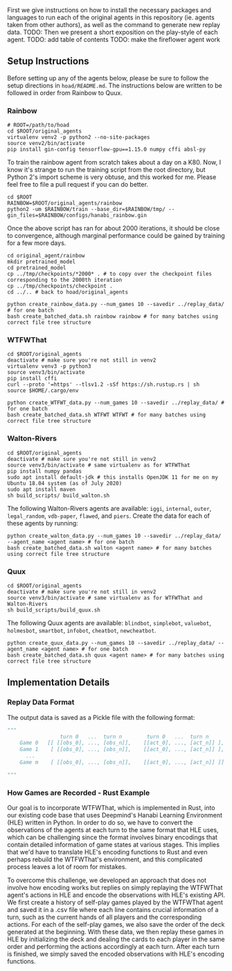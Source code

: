 First we give instructions on how to install the necessary packages and languages to run each of the original agents in this repository (ie. agents taken from other authors), as well as the command to generate new replay data. TODO: Then we present a short exposition on the play-style of each agent.
TODO: add table of contents
TODO: make the fireflower agent work

## Setup Instructions
Before setting up any of the agents below, please be sure to follow the setup directions in `hoad/README.md`. The instructions below are written to be followed in order from Rainbow to Quux.
### Rainbow
```
# ROOT=/path/to/hoad
cd $ROOT/original_agents
virtualenv venv2 -p python2 --no-site-packages
source venv2/bin/activate
pip install gin-config tensorflow-gpu==1.15.0 numpy cffi absl-py
```

To train the rainbow agent from scratch takes about a day on a K80. Now, I know it's strange to run the training script from the root directory, but Python 2's import scheme is very obtuse, and this worked for me. Please feel free to file a pull request if you can do better.
```
cd $ROOT 
RAINBOW=$ROOT/original_agents/rainbow
python2 -um $RAINBOW/train --base_dir=$RAINBOW/tmp/ --gin_files=$RAINBOW/configs/hanabi_rainbow.gin
```
Once the above script has ran for about 2000 iterations, it should be close to convergence, although marginal performance could be gained by training for a few more days.
```
cd original_agent/rainbow
mkdir pretrained_model
cd pretrained_model
cp ../tmp/checkpoints/*2000* . # to copy over the checkpoint files corresponding to the 2000th iteration
cp ../tmp/checkpoints/checkpoint .
cd ../.. # back to hoad/original_agents

python create_rainbow_data.py --num_games 10 --savedir ../replay_data/ # for one batch
bash create_batched_data.sh rainbow rainbow # for many batches using correct file tree structure
```
### WTFWThat
```
cd $ROOT/original_agents
deactivate # make sure you're not still in venv2
virtualenv venv3 -p python3
source venv3/bin/activate
pip install cffi
curl --proto '=https' --tlsv1.2 -sSf https://sh.rustup.rs | sh
source $HOME/.cargo/env

python create_WTFWT_data.py --num_games 10 --savedir ../replay_data/ # for one batch
bash create_batched_data.sh WTFWT WTFWT # for many batches using correct file tree structure
```
### Walton-Rivers
```
cd $ROOT/original_agents
deactivate # make sure you're not still in venv2
source venv3/bin/activate # same virtualenv as for WTFWThat
pip install numpy pandas
sudo apt install default-jdk # this installs OpenJDK 11 for me on my Ubuntu 18.04 system (as of July 2020)
sudo apt install maven
sh build_scripts/ build_walton.sh
```
The following Walton-Rivers agents are available: `iggi`, `internal`, `outer`, `legal_random`, `vdb-paper`, `flawed`, and `piers`. Create the data for each of these agents by running:
```
python create_walton_data.py --num_games 10 --savedir ../replay_data/ --agent_name <agent name> # for one batch
bash create_batched_data.sh walton <agent name> # for many batches using correct file tree structure
```
### Quux
```
cd $ROOT/original_agents
deactivate # make sure you're not still in venv2
source venv3/bin/activate # same virtualenv as for WTFWThat and Walton-Rivers
sh build_scripts/build_quux.sh
```
The following Quux agents are available: `blindbot`, `simplebot`, `valuebot`, `holmesbot`, `smartbot`, `infobot`, `cheatbot`, `newcheatbot`.
```
python create_quux_data.py --num_games 10 --savedir ../replay_data/ --agent_name <agent name> # for one batch
bash create_batched_data.sh quux <agent name> # for many batches using correct file tree structure
```
## 


## Implementation Details
### Replay Data Format
The output data is saved as a Pickle file with the following format:

```py
"""
                 turn 0   ...  turn n        turn 0   ...  turn n
    Game 0   [[ [[obs_0], ..., [obs_n]],    [[act_0], ..., [act_n]] ],
    Game 1    [ [[obs_0], ..., [obs_n]],    [[act_0], ..., [act_n]] ],
      ...
    Game m    [ [[obs_0], ..., [obs_n]],    [[act_0], ..., [act_n]] ]]

"""
```

### How Games are Recorded - Rust Example

Our goal is to incorporate WTFWThat, which is implemented in Rust, into our existing code base that uses Deepmind's Hanabi Learning Environment (HLE) written in Python. In order to do so, we have to convert the observations of the agents at each turn to the same format that HLE uses, which can be challenging since the format involves binary encodings that contain detailed information of game states at various stages. This implies that we'd have to translate HLE's encoding functions to Rust and even perhaps rebuild the WTFWThat's environment, and this complicated process leaves a lot of room for mistakes. 

To overcome this challenge, we developed an approach that does not involve how encoding works but replies on simply replaying the WTFWThat agent's actions in HLE and encode the observations with HLE's existing API. We first create a history of self-play games played by the WTFWThat agent and saved it in a .csv file where each line contains crucial information of a turn, such as the current hands of all players and the corresponding actions. For each of the self-play games, we also save the order of the deck generated at the beginning. With these data, we then replay these games in HLE by initializing the deck and dealing the cards to each player in the same order and performing the actions accordingly at each turn. After each turn is finished, we simply saved the encoded observations with HLE's encoding functions. 
